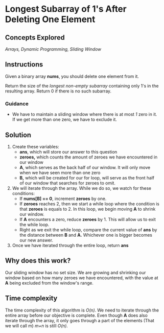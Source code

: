 # Longest Subarray of 1's After Deleting One Element
## Concepts Explored
_Arrays, Dynamic Programming, Sliding Window_

## Instructions
Given a binary array **nums**, you should delete one element from it.

Return the size of the _longest non-empty subarray_ containing only 1's in the resulting array. Return 0 if there is no such subarray.

### Guidance
- We have to maintain a sliding window where there is at most _1_ zero in it. If we get more than one zero, we have to exclude it.

## Solution
1. Create these variables:
   * **ans**, which will store our answer to this question
   * **zeroes,** which counts the amount of zeroes we have encountered in our window
   * **A**, which serves as the back half of our window. It will only move when we have seen more than one zero
   * **B,** which will be created for our for loop, will serve as the front half of our window that searches for zeroes to omit.
2. We will iterate through the array. While we do so, we watch for these conditions:
   * If **nums[B] == 0**, increment **zeroes** by one.
   * If **zeroes** reaches 2, then we start a while loop where the condition is that **zeroes** is equals to 2. In this loop, we begin moving **A** to shrink our window.
   * If **A** encounters a zero, reduce **zeroes** by 1. This will allow us to exit the while loop.
   * Right as we exit the while loop, compare the current value of **ans** by the distance between **B** and **A.** Whichever one is bigger becomes our new answer.
3. Once we have iterated through the entire loop, return **ans**

## Why does this work?
Our sliding window has no set size. We are growing and shrinking our window based on how many zeroes we have encountered, with the value at **A** being excluded from the window's range. 

## Time complexity
The time complexity of this algorithm is _O(n)_. We need to iterate through the entire array before our objective is complete. Even though **A** does also iterate through the array, it only goes through a part of the elements (That we will call m) _m+n_ is still _O(n)._
